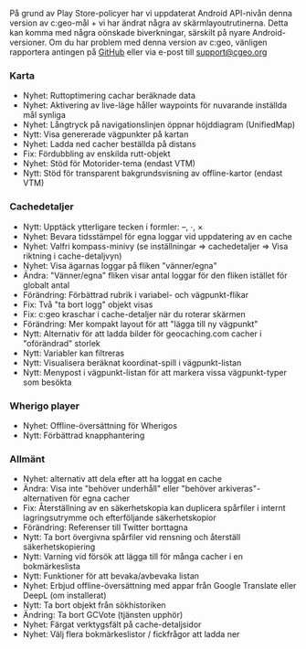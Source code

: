På grund av Play Store-policyer har vi uppdaterat Android API-nivån denna version av c:geo-mål + vi har ändrat några av skärmlayoutrutinerna. Detta kan komma med några oönskade biverkningar, särskilt på nyare Android-versioner. Om du har problem med denna version av c:geo, vänligen rapportera antingen på [GitHub](https://github.com/cgeo/cgeo) eller via e-post till [support@cgeo.org](mailto:support@cgeo.org)

### Karta
- Nyhet: Ruttoptimering cachar beräknade data
- Nyhet: Aktivering av live-läge håller waypoints för nuvarande inställda mål synliga
- Nyhet: Långtryck på navigationslinjen öppnar höjddiagram (UnifiedMap)
- Nytt: Visa genererade vägpunkter på kartan
- Nyhet: Ladda ned cacher beställda på distans
- Fix: Fördubbling av enskilda rutt-objekt
- Nyhet: Stöd för Motorider-tema (endast VTM)
- Nytt: Stöd för transparent bakgrundsvisning av offline-kartor (endast VTM)

### Cachedetaljer
- Nytt: Upptäck ytterligare tecken i formler: –, ⋅, ×
- Nyhet: Bevara tidsstämpel för egna loggar vid uppdatering av en cache
- Nyhet: Valfri kompass-minivy (se inställningar => cachedetaljer => Visa riktning i cache-detaljvyn)
- Nyhet: Visa ägarnas loggar på fliken "vänner/egna"
- Ändra: "Vänner/egna" fliken visar antal loggar för den fliken istället för globalt antal
- Förändring: Förbättrad rubrik i variabel- och vägpunkt-flikar
- Fix: Två "ta bort logg" objekt visas
- Fix: c:geo kraschar i cache-detaljer när du roterar skärmen
- Förändring: Mer kompakt layout för att "lägga till ny vägpunkt"
- Nytt: Alternativ för att ladda bilder för geocaching.com cacher i "oförändrad" storlek
- Nytt: Variabler kan filtreras
- Nytt: Visualisera beräknat koordinat-spill i vägpunkt-listan
- Nytt: Menypost i vägpunkt-listan för att markera vissa vägpunkt-typer som besökta

### Wherigo player
- Nyhet: Offline-översättning för Wherigos
- Nytt: Förbättrad knapphantering

### Allmänt
- Nyhet: alternativ att dela efter att ha loggat en cache
- Ändra: Visa inte "behöver underhåll" eller "behöver arkiveras"-alternativen för egna cacher
- Fix: Återställning av en säkerhetskopia kan duplicera spårfiler i internt lagringsutrymme och efterföljande säkerhetskopior
- Förändring: Referenser till Twitter borttagna
- Nytt: Ta bort övergivna spårfiler vid rensning och återställ säkerhetskopiering
- Nytt: Varning vid försök att lägga till för många cacher i en bokmärkeslista
- Nytt: Funktioner för att bevaka/avbevaka listan
- Nyhet: Erbjud offline-översättning med appar från Google Translate eller DeepL (om installerat)
- Nytt: Ta bort objekt från sökhistoriken
- Ändring: Ta bort GCVote (tjänsten upphör)
- Nyhet: Färgat verktygsfält på cache-detaljsidor
- Nyhet: Välj flera bokmärkeslistor / fickfrågor att ladda ner

